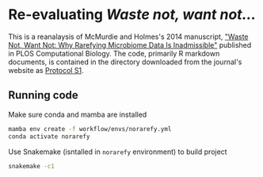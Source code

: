 # Re-evaluating *Waste not, want not...*

This is a reanalaysis of McMurdie and Holmes's 2014 manuscript, ["Waste Not, Want Not: Why Rarefying Microbiome Data Is 
Inadmissible"](https://doi.org/10.1371/journal.pcbi.1003531) published in PLOS Computational Biology. The code, primarily
R markdown documents, is contained in the directory downloaded from the journal's website as
[Protocol S1](https://doi.org/10.1371/journal.pcbi.1003531.s001).

## Running code

Make sure conda and mamba are installed

```bash
mamba env create -f workflow/envs/norarefy.yml 
conda activate norarefy
```

Use Snakemake (isntalled in `norarefy` environment) to build project

```bash
snakemake -c1
```
